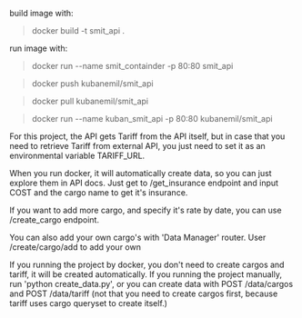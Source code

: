 build image with:
> docker build -t smit_api .

run image with:
> docker run --name smit_containder -p 80:80 smit_api

> docker push kubanemil/smit_api

>docker pull kubanemil/smit_api

>docker run --name kuban_smit_api -p 80:80 kubanemil/smit_api

For this project, the API gets Tariff from the API itself, but in case that 
you need to retrieve Tariff from external API, you just need to set it as 
an environmental variable TARIFF_URL.

When you run docker, it will automatically create data, so you can just explore them
in API docs. Just get to /get_insurance endpoint and input COST and the cargo name to get it's 
insurance.

If you want to add more cargo, and specify it's rate by date, you can use /create_cargo endpoint.

You can also add your own cargo's with 'Data Manager' router.
User /create/cargo/add to add your own 

If you running the project by docker, you don't need to create cargos and tariff, it
will be created automatically.
If you running the project manually, run 'python create_data.py', or you can create data
with POST /data/cargos and POST /data/tariff (not that you need to create cargos first, because
tariff uses cargo queryset to create itself.) 